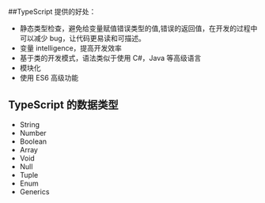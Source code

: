 ##TypeScript 提供的好处：

- 静态类型检查，避免给变量赋值错误类型的值,错误的返回值，在开发的过程中可以减少 bug，让代码更易读和可描述。
- 变量 intelligence，提高开发效率
- 基于类的开发模式，语法类似于使用 C#，Java 等高级语言
- 模块化
- 使用 ES6 高级功能

## TypeScript 的数据类型

- String
- Number
- Boolean
- Array
- Void
- Null
- Tuple
- Enum
- Generics
